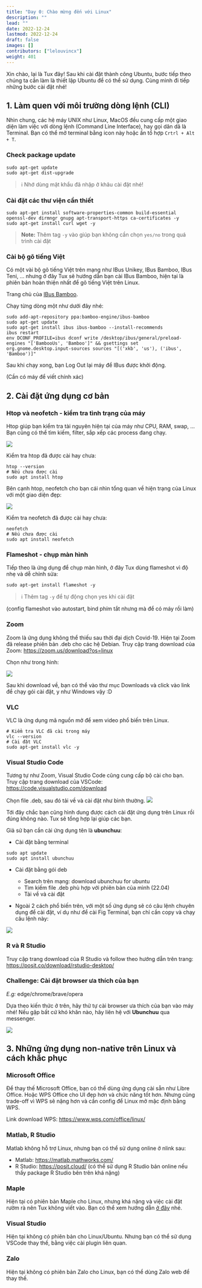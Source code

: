 ```yaml
---
title: "Day 0: Chào mừng đến với Linux"
description: ""
lead: ""
date: 2022-12-24
lastmod: 2022-12-24
draft: false
images: []
contributors: ["lelouvincx"]
weight: 401
---
```


Xin chào, lại là Tux đây! Sau khi cài đặt thành công Ubuntu, bước tiếp theo chúng ta cần làm là thiết lập Ubuntu để có thể sử dụng. Cùng mình đi tiếp những bước cài đặt nhé!

## 1. Làm quen với môi trường dòng lệnh (CLI)

Nhìn chung, các hệ máy UNIX như Linux, MacOS đều cung cấp một giao diện làm việc với dòng lệnh (Command Line Interface), hay gọi dân dã là Terminal. Bạn có thể mở terminal bằng icon này hoặc ấn tổ hợp `Crtrl + Alt + T`.

### Check package update
```bash=
sudo apt-get update
sudo apt-get dist-upgrade
```

> :information_source: Nhớ dùng mật khẩu đã nhập ở khâu cài đặt nhé!

### Cài đặt các thư viện cần thiết
```bash=
sudo apt-get install software-properties-common build-essential openssl-dev dirmngr gnupg apt-transport-https ca-certificates -y
sudo apt-get install curl wget -y
```

> **Note:** Thêm tag `-y` vào giúp bạn không cần chọn `yes/no` trong quá trình cài đặt

### Cài bộ gõ tiếng Việt

Có một vài bộ gõ tiếng Việt trên mạng như IBus Unikey, IBus Bamboo, IBus Teni, ... nhưng ở đây Tux sẽ hướng dẫn bạn cài IBus Bamboo, hiện tại là phiên bản hoàn thiện nhất để gõ tiếng Việt trên Linux.

Trang chủ của [IBus Bamboo](https://github.com/BambooEngine/ibus-bamboo).

Chạy từng dòng một như dưới đây nhé:

```bash=
sudo add-apt-repository ppa:bamboo-engine/ibus-bamboo
sudo apt-get update
sudo apt-get install ibus ibus-bamboo --install-recommends
ibus restart
env DCONF_PROFILE=ibus dconf write /desktop/ibus/general/preload-engines "['BambooUs', 'Bamboo']" && gsettings set org.gnome.desktop.input-sources sources "[('xkb', 'us'), ('ibus', 'Bamboo')]"
```

Sau khi chạy xong, bạn Log Out lại máy để IBus được khởi động.

(Cần có máy để viết chính xác)

## 2. Cài đặt ứng dụng cơ bản

### Htop và neofetch - kiểm tra tình trạng của máy

Htop giúp bạn kiểm tra tài nguyên hiện tại của máy như CPU, RAM, swap, ... Bạn cũng có thể tìm kiếm, filter, sắp xếp các process đang chạy.

![](https://i.imgur.com/88xvSO5.png)

Kiểm tra htop đã được cài hay chưa:

```bash=
htop --version
# Nếu chưa được cài
sudo apt install htop
```

Bên cạnh htop, neofetch cho bạn cái nhìn tổng quan về hiện trạng của Linux với một giao diện đẹp:

![](https://i.imgur.com/XX3ewNG.png)

Kiểm tra neofetch đã được cài hay chưa:
```bash=
neofetch
# Nếu chưa được cài
sudo apt install neofetch
```

### Flameshot - chụp màn hình

Tiếp theo là ứng dụng để chụp màn hình, ở đây Tux dùng flameshot vì độ nhẹ và dễ chỉnh sửa:

```bash=
sudo apt-get install flameshot -y
```

> :information_source: Thêm tag `-y` để tự động chọn yes khi cài đặt

(config flameshot vào autostart, bind phím tắt nhưng mà để có máy rồi làm)

### Zoom

Zoom là ứng dụng không thể thiếu sau thời đại dịch Covid-19. Hiện tại Zoom đã release phiên bản .deb cho các hệ Debian. Truy cập trang download của Zoom: https://zoom.us/download?os=linux

Chọn như trong hình:

![](https://i.imgur.com/dmAReAH.png)

Sau khi download về, bạn có thể vào thư mục Downloads và click vào link để chạy gói cài đặt, y như Windows vậy :D

### VLC

VLC là ứng dụng mã nguồn mở để xem video phổ biến trên Linux.

```bash=
# Kiểm tra VLC đã cài trong máy
vlc --version
# Cài đặt VLC
sudo apt-get install vlc -y
```

### Visual Studio Code

Tương tự như Zoom, Visual Studio Code cũng cung cấp bộ cài cho bạn. Truy cập trang download của VSCode: https://code.visualstudio.com/download

Chọn file .deb, sau đó tải về và cài đặt như bình thường.
![](https://i.imgur.com/2MewLMw.png)

Tới đây chắc bạn cũng hình dung được cách cài đặt ứng dụng trên Linux rồi đúng không nào. Tux sẽ tổng hợp lại giúp các bạn.

Giả sử bạn cần cài ứng dụng tên là **ubunchuu**:

- Cài đặt bằng terminal

```bash=
sudo apt update
sudo apt install ubunchuu
```

- Cài đặt bằng gói deb
    - Search trên mạng: download ubunchuu for ubuntu
    - Tìm kiếm file .deb phù hợp với phiên bản của mình (22.04)
    - Tải về và cài đặt

- Ngoài 2 cách phổ biến trên, với một số ứng dụng sẽ có câu lệnh chuyên dụng để cài đặt, ví dụ như để cài Fig Terminal, bạn chỉ cần copy và chạy câu lệnh này:

![](https://i.imgur.com/g48j4ao.png)

### R và R Studio

Truy cập trang download của R Studio và follow theo hướng dẫn trên trang: https://posit.co/download/rstudio-desktop/

### Challenge: Cài đặt browser ưa thích của bạn 
*E.g:* edge/chrome/brave/opera

Dựa theo kiến thức ở trên, hãy thử tự cài browser ưa thích của bạn vào máy nhé! Nếu gặp bất cứ khó khăn nào, hãy liên hệ với **Ubunchuu** qua messenger.

![](https://i.imgur.com/K0tnDFP.png)

## 3. Những ứng dụng non-native trên Linux và cách khắc phục

### Microsoft Office

Để thay thế Microsoft Office, bạn có thể dùng ứng dụng cài sẵn như Libre Office. Hoặc WPS Office cho UI đẹp hơn và chức năng tốt hơn. Nhưng cũng trade-off vì WPS sẽ nặng hơn và cần config để Linux mở mặc định bằng WPS. 

Link download WPS: https://www.wps.com/office/linux/

### Matlab, R Studio

Matlab không hỗ trợ Linux, nhưng bạn có thể sử dụng online ở nlink sau:
- Matlab: https://matlab.mathworks.com/
- R Studio: https://posit.cloud/ (có thể sử dụng R Studio bản online nếu thấy package R Studio bên trên khá nặng)

### Maple

Hiện tại có phiên bản Maple cho Linux, nhưng khá nặng và việc cài đặt rườm rà nên Tux không viết vào. Bạn có thể xem hướng dẫn [ở đây](https://cyanogenmods.org/how-to-install-maple-in-ubuntu-linux/) nhé.

### Visual Studio

Hiện tại không có phiên bản cho Linux/Ubuntu. Nhưng bạn có thể sử dụng VSCode thay thế, bằng việc cài plugin liên quan.

### Zalo

Hiện tại không có phiên bản Zalo cho Linux, bạn có thể dùng Zalo web để thay thế.
